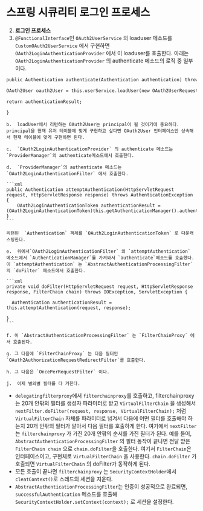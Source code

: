 스프링 시큐리티 로그인 프로세스
===
2. **로그인 프로세스**
3. `@FunctionalInterface`인 `OAuth2UserService` 의 loaduser 메소드를 `CustomOAuth2UserService` 에서 구현하면 `OAuth2LoginAuthenticationProvider` 에서 이 loaduser를 호출한다.  아래는 `OAuth2LoginAuthenticationProvider` 의 authenticate 메소드의 로직 중 일부이다.

```xml
public Authentication authenticate(Authentication authentication) throws AuthenticationException {

OAuth2User oauth2User = this.userService.loadUser(new OAuth2UserRequest(loginAuthenticationToken.getClientRegistration(), accessToken, additionalParameters));

return authenticationResult;

}
```
    
    b.  loadUser에서 리턴하는 OAuth2User는 principal이 될 것이기에 중요하다. principal을 현재 유저 테이블에 맞게 구현하고 싶다면 OAuth2User 인터페이스만 상속해서 현재 테이블에 맞게 구현하면 된다.
    
    c.  `OAuth2LoginAuthenticationProvider` 의 authenticate 메소드는 `ProviderManager`의 authenticate메소드에서 호출한다. 
    
    d.  `ProviderManager`의 authenticate 메소드는 `OAuth2LoginAuthenticationFilter` 에서 호출한다.
    
    ```xml
    public Authentication attemptAuthentication(HttpServletRequest request, HttpServletResponse response) throws AuthenticationException {
    	OAuth2LoginAuthenticationToken authenticationResult = (OAuth2LoginAuthenticationToken)this.getAuthenticationManager().authenticate(authenticationRequest);
    }
    ```
    
    리턴된  `Authentication` 객체를 `OAuth2LoginAuthenticationToken` 로 다운캐스팅한다.
    
    e.  위에서`OAuth2LoginAuthenticationFilter` 의 `attemptAuthentication` 메소드에서 `AuthenticationManager`를 가져와서 `authenticate`메소드를 호출했다. 이 `attemptAuthentication` 는 `AbstractAuthenticationProcessingFilter` 의 `doFilter` 메소드에서 호출한다.
    
    ```xml
    private void doFilter(HttpServletRequest request, HttpServletResponse response, FilterChain chain) throws IOException, ServletException {
    
      Authentication authenticationResult = this.attemptAuthentication(request, response);
    
    }
    ```
    
    f. 이 `AbstractAuthenticationProcessingFilter` 는 `FilterChainProxy` 에서 호출된다.
    
    g. 그 다음에 `FilterChainProxy` 는 다음 필터인 `OAuth2AuthorizationRequestRedirectFilter`를 호출한다.
    
    h. 그 다음은 `OncePerRequestFilter` 이다.
    
    j.  이제 별의별 필터를 다 거친다.
    
- `delegatingfilterproxy`에서 `filterchainproxy`를 호출하고, filterchainproxy는 20개 안팎의 필터를 생성자 파라미터로 받고 `VirtualFilterChain` 을 생성해서 `nextFilter.doFilter(request, response, VirtualFilterChain);` 처럼 `VirtualFilterChain` 자체를 파라미터로 넘겨서 다음에 어떤 필터를 호출해야 하는지 20개 안팎의 필터가 알아서 다음 필터를 호출하게 한다. 여기에서 `nextFilter` 는  `filterchainproxy` 가 가진 20개 안팎의 순서를 가진 필터가 된다. 예를 들어, `AbstractAuthenticationProcessingFilter` 의 필터 동작이 끝나면 전달 받은 `FilterChain chain` 으로 `chain.doFilter`을 호출한다. 여기서 `FilterChain`은 인터페이스이고, 구현체로 `VirtualFilterChain` 을 사용한다. `chain.doFilter` 가 호출되면 `VirtualFilterChain` 의 doFilter가 동작하게 된다.
- 모든 호출이 끝나면 `filterchainproxy` 는 `SecurityContextHolder`에서 `cleatContext()`로 스레드의 세션을 지운다.
- `AbstractAuthenticationProcessingFilter`는 인증이 성공적으로 완료되면, `successfulAuthentication` 메소드를 호출해 `SecurityContextHolder.setContext(context);` 로 세션을 설정한다.